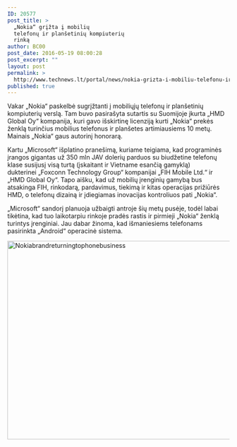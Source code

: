 ```yaml
---
ID: 20577
post_title: >
  „Nokia“ grįžta į mobilių
  telefonų ir planšetinių kompiuterių
  rinką
author: BC00
post_date: 2016-05-19 08:00:28
post_excerpt: ""
layout: post
permalink: >
  http://www.technews.lt/portal/news/nokia-grizta-i-mobiliu-telefonu-ir-plansetiniu-kompiuteriu-rinka/
published: true
---
```

Vakar „Nokia“ paskelbė sugrįžtanti į mobiliųjų telefonų ir planšetinių kompiuterių verslą. Tam buvo pasirašyta sutartis su Suomijoje įkurta „HMD Global Oy“ kompanija, kuri gavo išskirtinę licenziją kurti „Nokia“ prekės ženklą turinčius mobilius telefonus ir planšetes artimiausiems 10 metų. Mainais „Nokia“ gaus autorinį honorarą.

Kartu „Microsoft“ išplatino pranešimą, kuriame teigiama, kad programinės įrangos gigantas už 350 mln JAV dolerių parduos su biudžetine telefonų klase susijusį visą turtą (įskaitant ir Vietname esančią gamyklą) dukterinei „Foxconn Technology Group“ kompanijai „FIH Mobile Ltd.“ ir „HMD Global Oy“. Tapo aišku, kad už mobilių įrenginių gamybą bus atsakinga FIH, rinkodarą, pardavimus, tiekimą ir kitas operacijas prižiūrės HMD, o telefonų dizainą ir įdiegiamas inovacijas kontroliuos pati „Nokia“.

„Microsoft“ sandorį planuoja užbaigti antroje šių metų pusėje, todėl labai tikėtina, kad tuo laikotarpiu rinkoje pradės rastis ir pirmieji „Nokia“ ženklą turintys įrenginiai. Jau dabar žinoma, kad išmaniesiems telefonams pasirinkta „Android“ operacinė sistema.

<a href="http://www.technews.lt/portal/wp-content/uploads/2016/05/Nokiabrandreturningtophonebusiness.jpg"><img class="aligncenter wp-image-20578" src="http://www.technews.lt/portal/wp-content/uploads/2016/05/Nokiabrandreturningtophonebusiness.jpg" alt="Nokiabrandreturningtophonebusiness" width="650" height="450" /></a>

&nbsp;

&nbsp;
